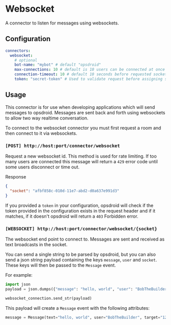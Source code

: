 # Websocket

A connector to listen for messages using websockets.

## Configuration

```yaml
connectors:
  websocket:
    # optional
    bot-name: "mybot" # default "opsdroid"
    max-connections: 10 # default is 10 users can be connected at once
    connection-timeout: 10 # default 10 seconds before requested socket times out
    token: "secret-token" # Used to validate request before assigning socket
```

## Usage

This connector is for use when developing applications which will send messages to opsdroid. Messages are sent back and forth using websockets to allow two way realtime conversation.

To connect to the websocket connector you must first request a room and then connect to it via websockets.

### `[POST] http://host:port/connector/websocket`
Request a new websocket id. This method is used for rate limiting. If too many users are connected this message will return a `429` error code until some users disconnect or time out.

Response
```json
{
  "socket": "afbf858c-010d-11e7-abd2-d0a637e991d3"
}
```

If you provided a `token` in your configuration, opsdroid will check if the token provided in the configuration exists in the request header and if it matches, if it doesn't opsdroid will return a `403` Forbidden error.

### `[WEBSOCKET] http://host:port/connector/websocket/{socket}`
The websocket end point to connect to. Messages are sent and received as text broadcasts in the socket.

You can send a single string to be parsed by opsdroid, but you can also send a json string payload containing the keys `message`, `user` and `socket`. These keys will then be passed to the `Message` event.

For example:

```python
import json
payload = json.dumps({"message": "hello, world", "user": "BobTheBuilder", "socket": "123"})

websocket_connection.send_str(payload)
```

This payload will create a `Message` event with the following attributes:

```python
message = Message(text="hello, world", user="BobTheBuilder", target="123")
```
